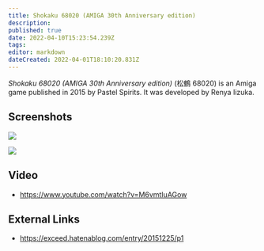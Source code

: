 ```yaml
---
title: Shokaku 68020 (AMIGA 30th Anniversary edition)
description: 
published: true
date: 2022-04-10T15:23:54.239Z
tags: 
editor: markdown
dateCreated: 2022-04-01T18:10:20.831Z
---
```


_Shokaku 68020 (AMIGA 30th Anniversary edition)_ (<span lang='ja'>松鶴 68020</span>) is an Amiga game published in 2015 by Pastel Spirits.
It was developed by Renya Iizuka.

## Screenshots

![](https://cdn-ak.f.st-hatena.com/images/fotolife/E/EXCEED/20151227/20151227005817.png)

![](https://cdn-ak.f.st-hatena.com/images/fotolife/E/EXCEED/20151227/20151227005818.png)

## Video
- https://www.youtube.com/watch?v=M6vmtIuAGow

## External Links
- https://exceed.hatenablog.com/entry/20151225/p1